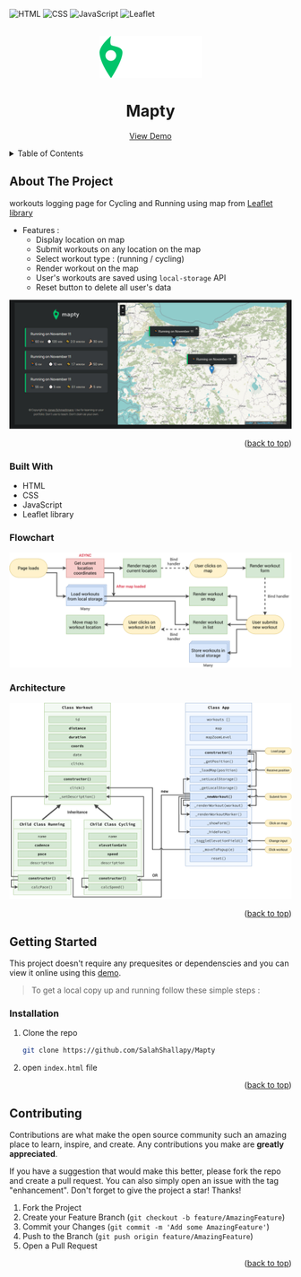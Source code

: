 <div id="top"></div>

![HTML](https://img.shields.io/badge/HTML5-E34F26?style=for-the-badge&logo=html5&logoColor=white)
![CSS](https://img.shields.io/badge/CSS3-1572B6?style=for-the-badge&logo=css3&logoColor=white)
![JavaScript](https://img.shields.io/badge/JavaScript-F7DF1E?style=for-the-badge&logo=javascript&logoColor=black)
![Leaflet](https://img.shields.io/badge/Leaflet-199900?style=for-the-badge&logo=Leaflet&logoColor=white)

<!-- PROJECT LOGO -->
<br />
<div align="center">
    <img src="./ImgsAndCharts/logo.png" alt="Logo" height="75">

<h1>Mapty</h1>

  <p align="center">
    <a href="https://mapty.netlify.app/">View Demo</a>
  </p>
</div>

<!-- TABLE OF CONTENTS -->
<details>
  <summary>Table of Contents</summary>
  <ol>
    <li>
      <a href="#about-the-project">About The Project</a>
      <ul>
        <li><a href="#built-with">Built With</a></li>
        <li><a href="#flowchart">Flowchart</a></li>
        <li><a href="#architecture">Architecture</a></li>
      </ul>
    </li>
    <li>
      <a href="#getting-started">Getting Started</a>
      <ul>
        <li><a href="#installation">Installation</a></li>
      </ul>
    </li>
    <li><a href="#contributing">Contributing</a></li>
    <li><a href="#acknowledgments">Acknowledgments</a></li>
  </ol>
</details>

<!-- ABOUT THE PROJECT -->

## About The Project

workouts logging page for Cycling and Running using map from [Leaflet library](https://leafletjs.com/SlavaUkraini/index.html)

- Features :
  - Display location on map
  - Submit workouts on any location on the map
  - Select workout type : (running / cycling)
  - Render workout on the map
  - User's workouts are saved using `local-storage` API
  - Reset button to delete all user's data

![mapty preview](./ImgsAndCharts/overview.png)

<p align="right">(<a href="#top">back to top</a>)</p>

### Built With

- HTML
- CSS
- JavaScript
- Leaflet library

### Flowchart

<img src='./ImgsAndCharts/Mapty-flowchart.png' alt='flowchart' >

### Architecture

<img src='./ImgsAndCharts/Mapty-architecture-final.png' alt='architecture' >

<p align="right">(<a href="#top">back to top</a>)</p>

<!-- GETTING STARTED -->

## Getting Started

This project doesn't require any prequesites or dependenscies and you can view it online using this [demo](https://mapty.netlify.app/).

> To get a local copy up and running follow these simple steps :

### Installation

1. Clone the repo
   ```sh
   git clone https://github.com/SalahShallapy/Mapty
   ```
2. open `index.html` file

<p align="right">(<a href="#top">back to top</a>)</p>

<!-- CONTRIBUTING -->

## Contributing

Contributions are what make the open source community such an amazing place to learn, inspire, and create. Any contributions you make are **greatly appreciated**.

If you have a suggestion that would make this better, please fork the repo and create a pull request. You can also simply open an issue with the tag "enhancement".
Don't forget to give the project a star! Thanks!

1. Fork the Project
2. Create your Feature Branch (`git checkout -b feature/AmazingFeature`)
3. Commit your Changes (`git commit -m 'Add some AmazingFeature'`)
4. Push to the Branch (`git push origin feature/AmazingFeature`)
5. Open a Pull Request

<p align="right">(<a href="#top">back to top</a>)</p>
